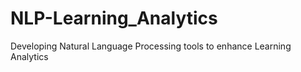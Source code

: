 # NLP-Learning_Analytics
Developing Natural Language Processing tools to enhance Learning Analytics
